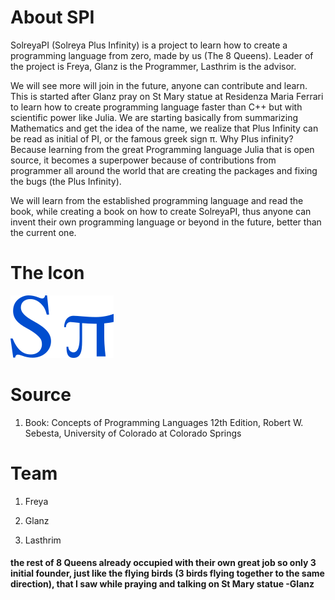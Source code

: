 # About SPI
SolreyaPI (Solreya Plus Infinity) is a project to learn how to create a programming language from zero, made by us (The 8 Queens). Leader of the project is Freya, Glanz is the Programmer, Lasthrim is the advisor. 

We will see more will join in the future, anyone can contribute and learn. This is started after Glanz pray on St Mary statue at Residenza Maria Ferrari to learn how to create programming language faster than C++ but with scientific power like Julia. We are starting basically from summarizing Mathematics and get the idea of the name, we realize that Plus Infinity can be read as initial of PI, or the famous greek sign π. Why Plus infinity? Because learning from the great Programming language Julia that is open source, it becomes a superpower because of contributions from programmer all around the world that are creating the packages and fixing the bugs (the Plus Infinity).

We will learn from the established programming language and read the book, while creating a book on how to create SolreyaPI, thus anyone can invent their own programming language or beyond in the future, better than the current one.

# The Icon

![SPI](SPI.png)

# Source

1. Book: Concepts of Programming Languages 12th Edition, Robert W. Sebesta, University of Colorado at Colorado Springs

# Team

1. Freya

2. Glanz

3. Lasthrim

#### the rest of 8 Queens already occupied with their own great job so only 3 initial founder, just like the flying birds (3 birds flying together to the same direction), that I saw while praying and talking on St Mary statue -Glanz
